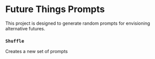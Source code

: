 # Future Things Prompts

This project is designed to generate random prompts for envisioning alternative futures.

### `Shuffle`

Creates a new set of prompts

